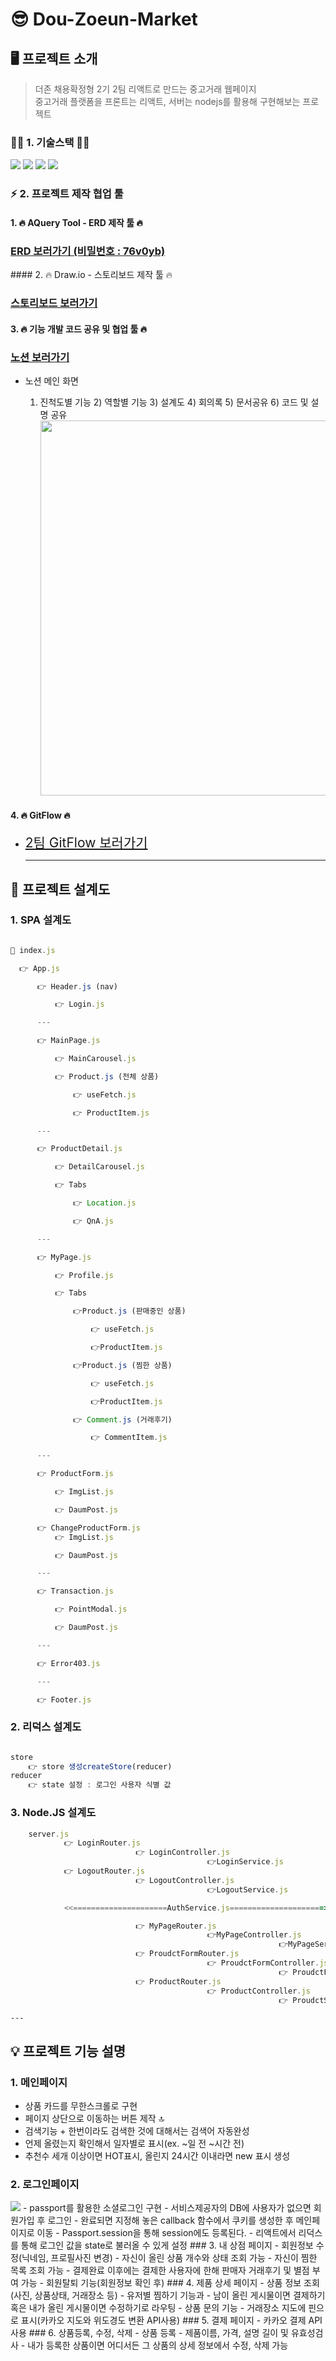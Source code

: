 # 😎 Dou-Zoeun-Market


## 🖥 프로젝트 소개

> 더존 채용확정형 2기 2팀 리액트로 만드는 중고거래 웹페이지<br/>
> 중고거래 플랫폼을 프론트는 리액트, 서버는 nodejs를 활용해 구현해보는 프로젝트

### 👨‍💻 1. 기술스택 👩‍💻

<img src="https://img.shields.io/badge/React-61dafb?style=flat-square&logo=React&logoColor=white"/> <img src="https://img.shields.io/badge/Redux-7944b6?style=flat-square&logo=Redux&logoColor=white"/> <img src="https://img.shields.io/badge/JavaScript-FFD400?style=flat-square&logo=JavaScript&logoColor=white"/> <img src="https://img.shields.io/badge/Node.JS-12317833?style=flat-square&logo=Node.js&logoColor=white"/>

### ⚡️ 2. 프로젝트 제작 협업 툴

#### 1. 🔥 AQuery Tool - ERD 제작 툴 🔥

### [ERD 보러가기 (비밀번호 : 76v0yb)](https://aquerytool.com/aquerymain/index/?rurl=88b8059d-c68c-4dc1-992d-da0e0ec50b40)
</span>
#### 2. 🔥 Draw.io - 스토리보드 제작 툴 🔥

### [스토리보드 보러가기](https://drive.google.com/file/d/167-C5-N8Qq-luxnQogYcf-DgwveQf1t-/view?usp=sharing)

#### 3. 🔥 기능 개발 코드 공유 및 협업 툴 🔥

### [노션 보러가기](https://pyrite-waiter-664.notion.site/Douzone-Team2-3d30df53aac3483e9722011bfcb80eb8)

- 노션 메인 화면

  1.  진척도별 기능 2) 역할별 기능 3) 설계도 4) 회의록 5) 문서공유 6) 코드 및 설명 공유
      <img src= https://velog.velcdn.com/images/oh_yunseong/post/6f378023-2d4d-4c83-af45-e90f0184dda3/image.png width="600">

#### 4. 🔥 GitFlow 🔥

- <span style="font-size:150%">[2팀 GitFlow 보러가기]()

  ***

## 📜 프로젝트 설계도

### 1. SPA 설계도

```javascript

🏁 index.js

  👉 App.js

      👉 Header.js (nav)

          👉 Login.js

      ---

      👉 MainPage.js

          👉 MainCarousel.js

          👉 Product.js (전체 상품)

              👉 useFetch.js

              👉 ProductItem.js

      ---

      👉 ProductDetail.js

          👉 DetailCarousel.js

          👉 Tabs

              👉 Location.js

              👉 QnA.js

      ---

      👉 MyPage.js

          👉 Profile.js

          👉 Tabs

              👉Product.js (판매중인 상품)

                  👉 useFetch.js

                  👉ProductItem.js

              👉Product.js (찜한 상품)

                  👉 useFetch.js

                  👉ProductItem.js

              👉 Comment.js (거래후기)

                  👉 CommentItem.js

      ---

      👉 ProductForm.js

          👉 ImgList.js

          👉 DaumPost.js

      👉 ChangeProductForm.js
          👉 ImgList.js

          👉 DaumPost.js

      ---

      👉 Transaction.js

          👉 PointModal.js

          👉 DaumPost.js

      ---

      👉 Error403.js

      ---

      👉 Footer.js


```

### 2. 리덕스 설계도

```javascript

store
	👉 store 생성createStore(reducer)
reducer
	👉 state 설정 : 로그인 사용자 식별 값

```

### 3. Node.JS 설계도

```javascript
	server.js
			👉 LoginRouter.js
							👉 LoginController.js
											👉LoginService.js
			👉 LogoutRouter.js
							👉 LogoutController.js
											👉LogoutService.js

			<<=====================AuthService.js=====================>>

							👉 MyPageRouter.js
											👉MyPageController.js
															👉MyPageService.js
							👉 ProudctFormRouter.js
											👉 ProudctFormController.js
															👉 ProudctFormService.js
							👉 ProductRouter.js
											👉 ProductController.js
															👉 ProudctService.js
```

	---
	
## 💡 프로젝트 기능 설명

### 1. 메인페이지

- 상품 카드를 무한스크롤로 구현
- 페이지 상단으로 이동하는 버튼 제작 🔝
- 검색기능 + 한번이라도 검색한 것에 대해서는 검색어 자동완성
- 언제 올렸는지 확인해서 일자별로 표시(ex. ~일 전 ~시간 전)
- 추천수 세개 이상이면 HOT표시, 올린지 24시간 이내라면 new 표시 생성

### 2. 로그인페이지

  <img src="https://img.shields.io/badge/Passport-61213120?style=flat-square&logo=Passport&logoColor=white"/>
  - passport를 활용한 소셜로그인 구현
    - 서비스제공자의 DB에 사용자가 없으면 회원가입 후 로그인
    - 완료되면 지정해 놓은 callback 함수에서 쿠키를 생성한 후 메인페이지로 이동	
    - Passport.session을 통해 session에도 등록된다.
  - 리액트에서 리덕스를 통해 로그인 값을 state로 불러올 수 있게 설정
  ### 3. 내 상점 페이지
  - 회원정보 수정(닉네임, 프로필사진 변경)
  - 자신이 올린 상품 개수와 상태 조회 가능
  - 자신이 찜한 목록 조회 가능
  - 결제완료 이후에는 결제한 사용자에 한해 판매자 거래후기 및 별점 부여 가능
  - 회원탈퇴 기능(회원정보 확인 후)
  ### 4. 제품 상세 페이지
  - 상품 정보 조회(사진, 상품상태, 거래장소 등)
  - 유저별 찜하기 기능과 
  - 남이 올린 게시물이면 결제하기 혹은 내가 올린 게시물이면 수정하기로 라우팅
  - 상품 문의 기능
  - 거래장소 지도에 핀으로 표시(카카오 지도와 위도경도 변환 API사용)
  ### 5. 결제 페이지
  - 카카오 결제 API 사용 
  ### 6. 상품등록, 수정, 삭제
  - 상품 등록
  	- 제품이름, 가격, 설명 길이 및 유효성검사
  - 내가 등록한 상품이면 어디서든 그 상품의 상세 정보에서 수정, 삭제 가능
